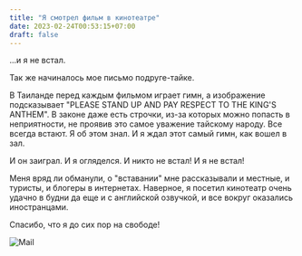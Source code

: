 ```yaml
---
title: "Я смотрел фильм в кинотеатре"
date: 2023-02-24T00:53:15+07:00
draft: false
---
```


...и я не встал.

Так же начиналось мое письмо подруге-тайке.

В Таиланде перед каждым фильмом играет гимн, а изображение подсказывает "PLEASE
STAND UP AND PAY RESPECT TO THE KING'S ANTHEM". В законе даже есть строчки,
из-за которых можно попасть в неприятности, не проявив это самое уважение
тайскому народу. Все всегда встают. Я об этом знал. И я ждал этот самый гимн,
как вошел в зал.

И он заиграл. И я огляделся. И никто не встал! И я не встал!

Меня вряд ли обманули, о "вставании" мне рассказывали и местные, и туристы, и
блогеры в интернетах. Наверное, я посетил кинотеатр очень удачно в будни да еще и
с английской озвучкой, и все вокруг оказались иностранцами.

Спасибо, что я до сих пор на свободе!

![Mail](mail.webp)
